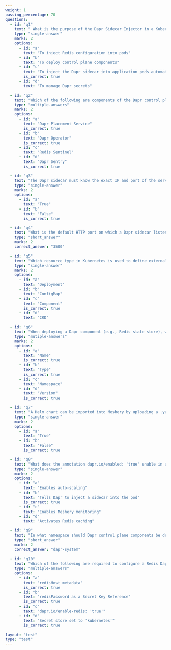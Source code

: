 ```yaml
---
weight: 1
passing_percentage: 70
questions:
  - id: "q1"
    text: " What is the purpose of the Dapr Sidecar Injector in a Kubernetes cluster?"
    type: "single-answer"
    marks: 2
    options:
      - id: "a"
        text: "To inject Redis configuration into pods"
      - id: "b"
        text: "To deploy control plane components"
      - id: "c"
        text: "To inject the Dapr sidecar into application pods automatically"
        is_correct: true
      - id: "d"
        text: "To manage Dapr secrets"

  - id: "q2"
    text: "Which of the following are components of the Dapr control plane?"
    type: "multiple-answers"
    marks: 2
    options:
      - id: "a"
        text: "Dapr Placement Service"
        is_correct: true
      - id: "b"
        text: "Dapr Operator"
        is_correct: true
      - id: "c"
        text: "Redis Sentinel"
      - id: "d"
        text: "Dapr Sentry"
        is_correct: true

  - id: "q3"
    text: "The Dapr sidecar must know the exact IP and port of the service it wants to call."
    type: "single-answer"
    marks: 2
    options:
      - id: "a"
        text: "True"
      - id: "b"
        text: "False"
        is_correct: true

  - id: "q4"
    text: "What is the default HTTP port on which a Dapr sidecar listens?"
    type: "short_answer"
    marks: 2
    correct_answer: "3500"

  - id: "q5"
    text: "Which resource type in Kubernetes is used to define external service configuration like Redis for Dapr?"
    type: "single-answer"
    marks: 2
    options:
      - id: "a"
        text: "Deployment"
      - id: "b"
        text: "ConfigMap"
      - id: "c"
        text: "Component"
        is_correct: true
      - id: "d"
        text: "CRD"

  - id: "q6"
    text: "When deploying a Dapr component (e.g., Redis state store), which of the following fields are mandatory?"
    type: "mutiple-answers"
    marks: 2
    options: 
      - id: "a"
        text: "Name"
        is_correct: true
      - id: "b"
        text: "Type"
        is_correct: true
      - id: "c"
        text: "Namespace"
      - id: "d"
        text: "Version"
        is_correct: true

  - id: "q7"
    text: "A Helm chart can be imported into Meshery by uploading a .yaml file only."
    type: "single-answer"
    marks: 2
    options:
      - id: "a"
        text: "True"
      - id: "b"
        text: "False"
        is_correct: true

  - id: "q8"
    text: "What does the annotation dapr.io/enabled: 'true' enable in a Kubernetes deployment?"
    type: "single-answer"
    marks: 2
    options:
      - id: "a"
        text: "Enables auto-scaling"
      - id: "b"
        text: "Tells Dapr to inject a sidecar into the pod"
        is_correct: true
      - id: "c"
        text: "Enables Meshery monitoring"
      - id: "d"
        text: "Activates Redis caching"

  - id: "q9"
    text: "In what namespace should Dapr control plane components be deployed?"
    type: "short_answer"
    marks: 2
    correct_answer: "dapr-system"
  
  - id: "q10"
    text: "Which of the following are required to configure a Redis Dapr component"
    type: "multiple-answers"
    options:
      - id: "a"
        text: "redisHost metadata"
        is_correct: true
      - id: "b"
        text: "redisPassword as a Secret Key Reference"
        is_correct: true
      - id: "c"
        text: "dapr.io/enable-redis: 'true'"
      - id: "d"
        text: "Secret store set to 'kubernetes'"
        is_correct: true

layout: "test"
type: "test"
---
```

